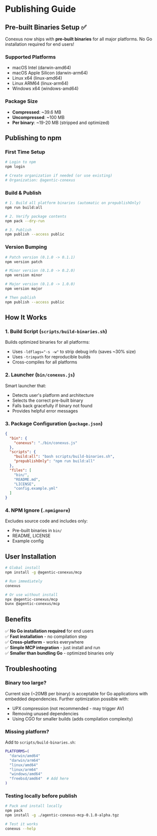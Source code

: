 # Publishing Guide

## Pre-built Binaries Setup ✅

Conexus now ships with **pre-built binaries** for all major platforms. No Go installation required for end users!

### Supported Platforms

- macOS Intel (darwin-amd64)
- macOS Apple Silicon (darwin-arm64)
- Linux x64 (linux-amd64)
- Linux ARM64 (linux-arm64)
- Windows x64 (windows-amd64)

### Package Size

- **Compressed**: ~39.6 MB
- **Uncompressed**: ~100 MB
- **Per binary**: ~19-20 MB (stripped and optimized)

## Publishing to npm

### First Time Setup

```bash
# Login to npm
npm login

# Create organization if needed (or use existing)
# Organization: @agentic-conexus
```

### Build & Publish

```bash
# 1. Build all platform binaries (automatic on prepublishOnly)
npm run build:all

# 2. Verify package contents
npm pack --dry-run

# 3. Publish
npm publish --access public
```

### Version Bumping

```bash
# Patch version (0.1.0 -> 0.1.1)
npm version patch

# Minor version (0.1.0 -> 0.2.0)
npm version minor

# Major version (0.1.0 -> 1.0.0)
npm version major

# Then publish
npm publish --access public
```

## How It Works

### 1. Build Script (`scripts/build-binaries.sh`)

Builds optimized binaries for all platforms:
- Uses `-ldflags="-s -w"` to strip debug info (saves ~30% size)
- Uses `-trimpath` for reproducible builds
- Cross-compiles for all platforms

### 2. Launcher (`bin/conexus.js`)

Smart launcher that:
- Detects user's platform and architecture
- Selects the correct pre-built binary
- Falls back gracefully if binary not found
- Provides helpful error messages

### 3. Package Configuration (`package.json`)

```json
{
  "bin": {
    "conexus": "./bin/conexus.js"
  },
  "scripts": {
    "build:all": "bash scripts/build-binaries.sh",
    "prepublishOnly": "npm run build:all"
  },
  "files": [
    "bin/",
    "README.md",
    "LICENSE",
    "config.example.yml"
  ]
}
```

### 4. NPM Ignore (`.npmignore`)

Excludes source code and includes only:
- Pre-built binaries in `bin/`
- README, LICENSE
- Example config

## User Installation

```bash
# Global install
npm install -g @agentic-conexus/mcp

# Run immediately
conexus

# Or use without install
npx @agentic-conexus/mcp
bunx @agentic-conexus/mcp
```

## Benefits

✅ **No Go installation required** for end users  
✅ **Fast installation** - no compilation step  
✅ **Cross-platform** - works everywhere  
✅ **Simple MCP integration** - just install and run  
✅ **Smaller than bundling Go** - optimized binaries only  

## Troubleshooting

### Binary too large?

Current size (~20MB per binary) is acceptable for Go applications with embedded dependencies. Further optimization possible with:
- UPX compression (not recommended - may trigger AV)
- Removing unused dependencies
- Using CGO for smaller builds (adds compilation complexity)

### Missing platform?

Add to `scripts/build-binaries.sh`:
```bash
PLATFORMS=(
  "darwin/amd64"
  "darwin/arm64"
  "linux/amd64"
  "linux/arm64"
  "windows/amd64"
  "freebsd/amd64"  # Add here
)
```

### Testing locally before publish

```bash
# Pack and install locally
npm pack
npm install -g ./agentic-conexus-mcp-0.1.0-alpha.tgz

# Test it works
conexus --help
```
